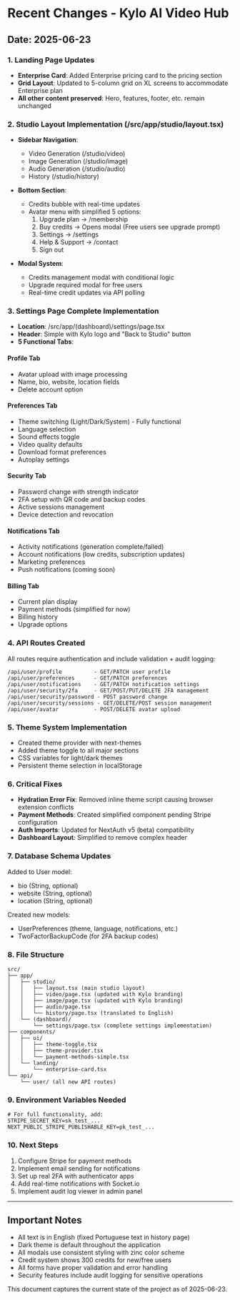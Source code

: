 # Recent Changes - Kylo AI Video Hub

## Date: 2025-06-23

### 1. Landing Page Updates
- **Enterprise Card**: Added Enterprise pricing card to the pricing section
- **Grid Layout**: Updated to 5-column grid on XL screens to accommodate Enterprise plan
- **All other content preserved**: Hero, features, footer, etc. remain unchanged

### 2. Studio Layout Implementation (/src/app/studio/layout.tsx)
- **Sidebar Navigation**:
  - Video Generation (/studio/video)
  - Image Generation (/studio/image) 
  - Audio Generation (/studio/audio)
  - History (/studio/history)
  
- **Bottom Section**:
  - Credits bubble with real-time updates
  - Avatar menu with simplified 5 options:
    1. Upgrade plan → /membership
    2. Buy credits → Opens modal (Free users see upgrade prompt)
    3. Settings → /settings
    4. Help & Support → /contact
    5. Sign out

- **Modal System**:
  - Credits management modal with conditional logic
  - Upgrade required modal for free users
  - Real-time credit updates via API polling

### 3. Settings Page Complete Implementation
- **Location**: /src/app/(dashboard)/settings/page.tsx
- **Header**: Simple with Kylo logo and "Back to Studio" button
- **5 Functional Tabs**:

#### Profile Tab
- Avatar upload with image processing
- Name, bio, website, location fields
- Delete account option

#### Preferences Tab
- Theme switching (Light/Dark/System) - Fully functional
- Language selection
- Sound effects toggle
- Video quality defaults
- Download format preferences
- Autoplay settings

#### Security Tab
- Password change with strength indicator
- 2FA setup with QR code and backup codes
- Active sessions management
- Device detection and revocation

#### Notifications Tab
- Activity notifications (generation complete/failed)
- Account notifications (low credits, subscription updates)
- Marketing preferences
- Push notifications (coming soon)

#### Billing Tab
- Current plan display
- Payment methods (simplified for now)
- Billing history
- Upgrade options

### 4. API Routes Created
All routes require authentication and include validation + audit logging:

```
/api/user/profile          - GET/PATCH user profile
/api/user/preferences      - GET/PATCH preferences
/api/user/notifications    - GET/PATCH notification settings
/api/user/security/2fa     - GET/POST/PUT/DELETE 2FA management
/api/user/security/password - POST password change
/api/user/security/sessions - GET/DELETE/POST session management
/api/user/avatar           - POST/DELETE avatar upload
```

### 5. Theme System Implementation
- Created theme provider with next-themes
- Added theme toggle to all major sections
- CSS variables for light/dark themes
- Persistent theme selection in localStorage

### 6. Critical Fixes
- **Hydration Error Fix**: Removed inline theme script causing browser extension conflicts
- **Payment Methods**: Created simplified component pending Stripe configuration
- **Auth Imports**: Updated for NextAuth v5 (beta) compatibility
- **Dashboard Layout**: Simplified to remove complex header

### 7. Database Schema Updates
Added to User model:
- bio (String, optional)
- website (String, optional) 
- location (String, optional)

Created new models:
- UserPreferences (theme, language, notifications, etc.)
- TwoFactorBackupCode (for 2FA backup codes)

### 8. File Structure
```
src/
├── app/
│   ├── studio/
│   │   ├── layout.tsx (main studio layout)
│   │   ├── video/page.tsx (updated with Kylo branding)
│   │   ├── image/page.tsx (updated with Kylo branding)
│   │   ├── audio/page.tsx
│   │   └── history/page.tsx (translated to English)
│   └── (dashboard)/
│       └── settings/page.tsx (complete settings implementation)
├── components/
│   ├── ui/
│   │   ├── theme-toggle.tsx
│   │   ├── theme-provider.tsx
│   │   └── payment-methods-simple.tsx
│   └── landing/
│       └── enterprise-card.tsx
└── api/
    └── user/ (all new API routes)
```

### 9. Environment Variables Needed
```env
# For full functionality, add:
STRIPE_SECRET_KEY=sk_test_...
NEXT_PUBLIC_STRIPE_PUBLISHABLE_KEY=pk_test_...
```

### 10. Next Steps
1. Configure Stripe for payment methods
2. Implement email sending for notifications
3. Set up real 2FA with authenticator apps
4. Add real-time notifications with Socket.io
5. Implement audit log viewer in admin panel

---

## Important Notes

- All text is in English (fixed Portuguese text in history page)
- Dark theme is default throughout the application
- All modals use consistent styling with zinc color scheme
- Credit system shows 300 credits for new/free users
- All forms have proper validation and error handling
- Security features include audit logging for sensitive operations

This document captures the current state of the project as of 2025-06-23.